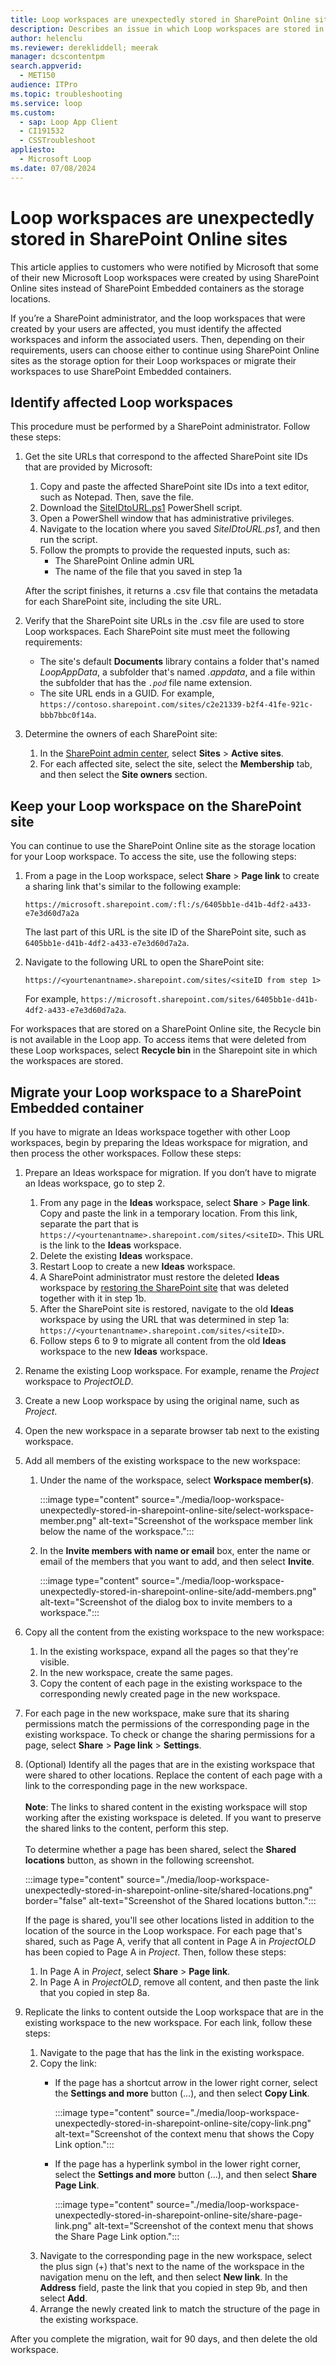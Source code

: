 ```yaml
---
title: Loop workspaces are unexpectedly stored in SharePoint Online sites
description: Describes an issue in which Loop workspaces are stored in SharePoint Online sites instead of SharePoint Embedded containers.
author: helenclu
ms.reviewer: derekliddell; meerak
manager: dcscontentpm
search.appverid: 
  - MET150
audience: ITPro
ms.topic: troubleshooting
ms.service: loop
ms.custom: 
  - sap: Loop App Client
  - CI191532
  - CSSTroubleshoot
appliesto: 
  - Microsoft Loop
ms.date: 07/08/2024
---
```


# Loop workspaces are unexpectedly stored in SharePoint Online sites

This article applies to customers who were notified by Microsoft that some of their new Microsoft Loop workspaces were created by using SharePoint Online sites instead of SharePoint Embedded containers as the storage locations.

If you’re a SharePoint administrator, and the loop workspaces that were created by your users are affected, you must identify the affected workspaces and inform the associated users. Then, depending on their requirements, users can choose either to continue using SharePoint Online sites as the storage option for their Loop workspaces or migrate their workspaces to use SharePoint Embedded containers.

## Identify affected Loop workspaces

This procedure must be performed by a SharePoint administrator. Follow these steps:

1. Get the site URLs that correspond to the affected SharePoint site IDs that are provided by Microsoft:

   1. Copy and paste the affected SharePoint site IDs into a text editor, such as Notepad. Then, save the file.
   1. Download the [SiteIDtoURL.ps1](https://github.com/pnp/powershell/blob/dev/samples/Site.Metadata.CSV/SiteIDtoURL.ps1) PowerShell script.
   1. Open a PowerShell window that has administrative privileges.
   1. Navigate to the location where you saved *SiteIDtoURL.ps1*, and then run the script.
   1. Follow the prompts to provide the requested inputs, such as:
      - The SharePoint Online admin URL
      - The name of the file that you saved in step 1a

   After the script finishes, it returns a .csv file that contains the metadata for each SharePoint site, including the site URL.
1. Verify that the SharePoint site URLs in the .csv file are used to store Loop workspaces. Each SharePoint site must meet the following requirements:

   - The site's default **Documents** library contains a folder that's named *LoopAppData*, a subfolder that's named *.appdata*, and a file within the subfolder that has the *`.pod`* file name extension.
   - The site URL ends in a GUID. For example, `https://contoso.sharepoint.com/sites/c2e21339-b2f4-41fe-921c-bbb7bbc0f14a`.
1. Determine the owners of each SharePoint site:

   1. In the [SharePoint admin center](https://go.microsoft.com/fwlink/?linkid=2185219), select **Sites** > **Active sites**.
   1. For each affected site, select the site, select the **Membership** tab, and then select the **Site owners** section. 

## Keep your Loop workspace on the SharePoint site 

You can continue to use the SharePoint Online site as the storage location for your Loop workspace. To access the site, use the following steps:

1. From a page in the Loop workspace, select **Share** > **Page link** to create a sharing link that's similar to the following example:

   `https://microsoft.sharepoint.com/:fl:/s/6405bb1e-d41b-4df2-a433-e7e3d60d7a2a`

   The last part of this URL is the site ID of the SharePoint site, such as `6405bb1e-d41b-4df2-a433-e7e3d60d7a2a`.
1. Navigate to the following URL to open the SharePoint site:

   `https://<yourtenantname>.sharepoint.com/sites/<siteID from step 1>`

   For example, `https://microsoft.sharepoint.com/sites/6405bb1e-d41b-4df2-a433-e7e3d60d7a2a`.
   
For workspaces that are stored on a SharePoint Online site, the Recycle bin is not available in the Loop app. To access items that were deleted from these Loop workspaces, select **Recycle bin** in the Sharepoint site in which the workspaces are stored.

## Migrate your Loop workspace to a SharePoint Embedded container

If you have to migrate an Ideas workspace together with other Loop workspaces, begin by preparing the Ideas workspace for migration, and then process the other workspaces. Follow these steps:

1. Prepare an Ideas workspace for migration. If you don’t have to migrate an Ideas workspace, go to step 2.

   1. From any page in the **Ideas** workspace, select **Share** > **Page link**. Copy and paste the link in a temporary location. From this link, separate the part that is `https://<yourtenantname>.sharepoint.com/sites/<siteID>`. This URL is the link to the **Ideas** workspace. 
   1. Delete the existing **Ideas** workspace.
   1. Restart Loop to create a new **Ideas** workspace.
   1. A SharePoint administrator must restore the deleted **Ideas** workspace by [restoring the SharePoint site](/sharepoint/restore-deleted-site-collection) that was deleted together with it in step 1b.
   1. After the SharePoint site is restored, navigate to the old **Ideas** workspace by using the URL that was determined in step 1a: `https://<yourtenantname>.sharepoint.com/sites/<siteID>`.
   1. Follow steps 6 to 9 to migrate all content from the old **Ideas** workspace to the new **Ideas** workspace.
1. Rename the existing Loop workspace. For example, rename the *Project* workspace to *ProjectOLD*.
1. Create a new Loop workspace by using the original name, such as *Project*.
1. Open the new workspace in a separate browser tab next to the existing workspace.
1. Add all members of the existing workspace to the new workspace:
   1. Under the name of the workspace, select **Workspace member(s)**.

      :::image type="content" source="./media/loop-workspace-unexpectedly-stored-in-sharepoint-online-site/select-workspace-member.png" alt-text="Screenshot of the workspace member link below the name of the workspace.":::
   1. In the **Invite members with name or email** box, enter the name or email of the members that you want to add, and then select **Invite**.

      :::image type="content" source="./media/loop-workspace-unexpectedly-stored-in-sharepoint-online-site/add-members.png" alt-text="Screenshot of the dialog box to invite members to a workspace.":::
1. Copy all the content from the existing workspace to the new workspace:
   1. In the existing workspace, expand all the pages so that they're visible.
   1. In the new workspace, create the same pages.
   1. Copy the content of each page in the existing workspace to the corresponding newly created page in the new workspace.
1. For each page in the new workspace, make sure that its sharing permissions match the permissions of the corresponding page in the existing workspace. To check or change the sharing permissions for a page, select **Share** > **Page link** > **Settings**.
1. (Optional) Identify all the pages that are in the existing workspace that were shared to other locations. Replace the content of each page with a link to the corresponding page in the new workspace.<br/><br/>
**Note**: The links to shared content in the existing workspace will stop working after the existing workspace is deleted. If you want to preserve the shared links to the content, perform this step.<br/><br/>
   To determine whether a page has been shared, select the **Shared locations** button, as shown in the following screenshot. 

   :::image type="content" source="./media/loop-workspace-unexpectedly-stored-in-sharepoint-online-site/shared-locations.png" border="false" alt-text="Screenshot of the Shared locations button.":::

   If the page is shared, you'll see other locations listed in addition to the location of the source in the Loop workspace. 
   For each page that's shared, such as Page A, verify that all content in Page A in *ProjectOLD* has been copied to Page A in *Project*. Then, follow these steps:
   1. In Page A in *Project*, select **Share** > **Page link**.
   1. In Page A in *ProjectOLD*, remove all content, and then paste the link that you copied in step 8a.
1. Replicate the links to content outside the Loop workspace that are in the existing workspace to the new workspace. For each link, follow these steps:
   1. Navigate to the page that has the link in the existing workspace.
   1. Copy the link:
       - If the page has a shortcut arrow in the lower right corner, select the **Settings and more** button (…), and then select **Copy Link**.

         :::image type="content" source="./media/loop-workspace-unexpectedly-stored-in-sharepoint-online-site/copy-link.png" alt-text="Screenshot of the context menu that shows the Copy Link option.":::
       - If the page has a hyperlink symbol in the lower right corner, select the **Settings and more** button (…), and then select **Share Page Link**.

         :::image type="content" source="./media/loop-workspace-unexpectedly-stored-in-sharepoint-online-site/share-page-link.png" alt-text="Screenshot of the context menu that shows the Share Page Link option.":::
   1. Navigate to the corresponding page in the new workspace, select the plus sign (+) that's next to the name of the workspace in the navigation menu on the left, and then select **New link**. In the **Address** field, paste the link that you copied in step 9b, and then select **Add**.
   1. Arrange the newly created link to match the structure of the page in the existing workspace.

After you complete the migration, wait for 90 days, and then delete the old workspace.
